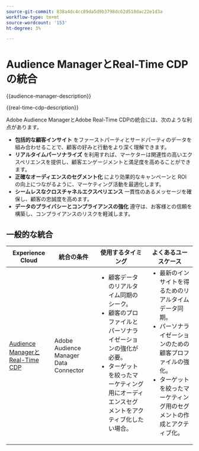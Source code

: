 ```yaml
---
source-git-commit: 838a4dc4cc89da5d9b3798dc62d518dac22e1d3a
workflow-type: tm+mt
source-wordcount: '153'
ht-degree: 3%

---
```



# Audience ManagerとReal-Time CDPの統合

{{audience-manager-description}}

{{real-time-cdp-description}}

Adobe Audience ManagerとAdobe Real-Time CDPの統合には、次のような利点があります。

+ **包括的な顧客インサイト** をファーストパーティとサードパーティのデータを組み合わせることで、顧客の好みと行動をより深く理解できます。
+ **リアルタイムパーソナライズ** を利用すれば、マーケターは関連性の高いエクスペリエンスを提供し、顧客エンゲージメントと満足度を高めることができます。
+ **正確なオーディエンスのセグメント化** により効果的なキャンペーンと ROI の向上につながるように、マーケティング活動を最適化します。
+ **シームレスなクロスチャネルエクスペリエンス** 一貫性のあるメッセージを確保し、顧客の忠誠度を高めます。
+ **データのプライバシーとコンプライアンスの強化** 遵守は、お客様との信頼を構築し、コンプライアンスのリスクを軽減します。

## 一般的な統合

<table>
    <thead>
        <tr>
            <th>Experience Cloud</th>
            <th>統合の条件</th>
            <th>使用するタイミング</th>
            <th>よくあるユースケース</th>
        </tr>
    </thead>
    <tbody>
        <tr>
            <td>
                <a href="https://experienceleague.adobe.com/docs/platform-learn/tutorials/sources/ingest-data-from-aam.html" target="_blank" rel="noreferrer">Audience ManagerとReal-Time CDP</a>
            </td>
            <td>Adobe Audience Manager Data Connector</td>
            <td>
                <ul style="margin-top: 0;">
                    <li>顧客データのリアルタイム同期のシーク。</li>
                    <li>顧客のプロファイルとパーソナライゼーションの強化が必要。</li>
                    <li>ターゲットを絞ったマーケティング用にオーディエンスセグメントをアクティブ化したい場合。</li>
                </ul>
            </td>
            <td>
                <ul style="margin-top: 0;">
                    <li>最新のインサイトを得るためのリアルタイムデータ同期。</li>
                    <li>パーソナライゼーションのための顧客プロファイルの強化。</li>
                    <li>ターゲットを絞ったマーケティング用のセグメントの作成とアクティブ化。</li>
                </ul>
            </td>
        </tr>
    </tbody>
</table>
